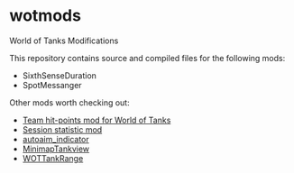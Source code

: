 wotmods
=======

World of Tanks Modifications

This repository contains source and compiled files for the following mods:

* SixthSenseDuration
* SpotMessanger

Other mods worth checking out:

* [Team hit-points mod for World of Tanks](https://github.com/macrosoft/wothp)
* [Session statistic mod](https://github.com/macrosoft/wotstat)
* [autoaim_indicator ](https://github.com/krzcho/autoaim_indicator)
* [MinimapTankview](https://github.com/krzcho/MinimapTankview)
* [WOTTankRange](https://github.com/Omegaice/WOTTankRanges)